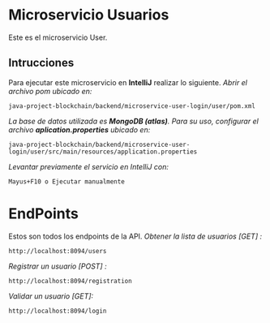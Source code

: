 # Microservicio Usuarios
Este es el microservicio User.

## Intrucciones 
Para ejecutar este microservicio en **IntelliJ** realizar lo siguiente.
_Abrir el archivo pom ubicado en:_

```
java-project-blockchain/backend/microservice-user-login/user/pom.xml
```
_La base de datos utilizada es **MongoDB (atlas)**. Para su uso, configurar el archivo **aplication.properties** ubicado en:_
```
java-project-blockchain/backend/microservice-user-login/user/src/main/resources/application.properties
```
_Levantar previamente el servicio en IntelliJ con:_
```
Mayus+F10 o Ejecutar manualmente
```

# EndPoints
Estos son todos los endpoints de la API.
_Obtener la lista de usuarios [GET] :_
```
http://localhost:8094/users
```

_Registrar un usuario [POST] :_
```
http://localhost:8094/registration
```

_Validar un usuario [GET]:_
```
http://localhost:8094/login
```
